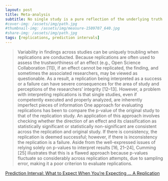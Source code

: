 ```yaml
---
layout: post
title: Meta-analysis
subtitle: No single study is a pure reflection of the underlying truth
#cover-img: /assets/img/path.jpg
#thumbnail-img: /assets/img/measure-1509707_640.jpg
#share-img: /assets/img/path.jpg
tags: [replications, prediction intervals]
---
```



> Variability in findings across studies can be uniquely troubling when replications are conducted. 
Because replications are often used to assess the trustworthiness of an effect (e.g., Open Science Collaboration [11]), 
if an effect cannot be replicated, the finding, and sometimes the associated researchers, may be viewed as questionable.
As a result, a replication being interpreted as a success or a failure can have severe consequences for the area of study and perceptions of the researchers’
integrity [12–13]. However, a problem with interpreting replications is that single studies, even if competently executed and properly analyzed, 
are inherently imperfect pieces of information
One approach for evaluating replications has been to compare the p-value of the original study to that of the replication study. 
An application of this approach involves checking whether the direction of an effect and its classification as statistically significant or
statistically non-significant are consistent across the replication and original study. If there is consistency, the replication is deemed successful;
however, if there is inconsistency the replication is a failure. 
Aside from the well-expressed issues of relying solely on p-values to interpret results [16, 21–24], Cumming [25] illustrates that this is a flawed approach
because p-values fluctuate so considerably across replication attempts, due to sampling error, making it a poor criterion to evaluate replications.

[Prediction Interval: What to Expect When You’re Expecting … A Replication](https://www.ncbi.nlm.nih.gov/pmc/articles/PMC5028066/)
